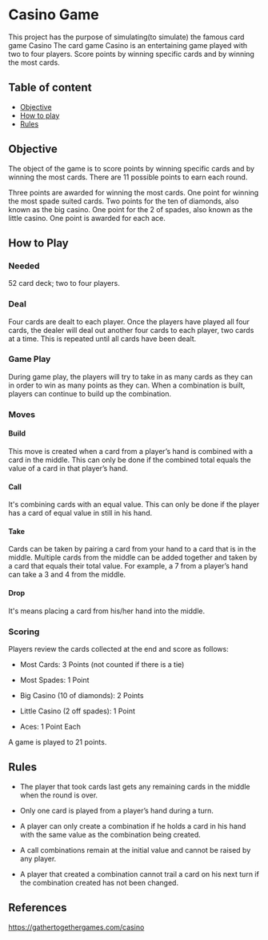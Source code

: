 # Casino Game
This project has the purpose of simulating(to simulate) the famous card game Casino
The card game Casino is an entertaining game played with two to four players. Score points by winning specific cards and by winning the most cards.
## Table of content
* [Objective](#objective)
* [How to play](#how-to-play)
* [Rules](#rules)

## Objective
The object of the game is to score points by winning specific cards and by winning the most cards. There are 11 possible points to earn each round. 

Three points are awarded for winning the most cards. One point for winning the most spade suited cards. Two points for the ten of diamonds, also known as the big casino. One point for the 2 of spades, also known as the little casino. One point is awarded for each ace.
## How to Play
### Needed
52 card deck; two to four players.
### Deal
Four cards are dealt to each player. Once the players have played all four cards, the dealer will deal out another four cards to each player, two cards at a time. This is repeated until all cards have been dealt.
### Game Play
During game play, the players will try to take in as many cards as they can in order to win as many points as they can. 
When a combination is built, players can continue to build up the combination.
### Moves
#### Build
This move is created when a card from a player’s hand is combined with a card in the middle. This can only be done if the combined total equals the value of a card in that player’s hand.
#### Call
It's combining cards with an equal value. This can only be done if the player has a card of equal value in still in his hand.
#### Take
Cards can be taken by pairing a card from your hand to a card that is in the middle. Multiple cards from the middle can be added together and taken by a card that equals their total value. 
For example, a 7 from a player’s hand can take a 3 and 4 from the middle.
#### Drop
It's means placing a card from his/her hand into the middle.
### Scoring
Players review the cards collected at the end and score as follows:

* Most Cards: 3 Points (not counted if there is a tie)

* Most Spades: 1 Point

* Big Casino (10 of diamonds): 2 Points

* Little Casino (2 off spades): 1 Point

* Aces: 1 Point Each

A game is played to 21 points.
## Rules
* The player that took cards last gets any remaining cards in the middle when the round is over.

* Only one card is played from a player’s hand during a turn.

* A player can only create a combination if he holds a card in his hand with the same value as the combination being created.

* A call combinations remain at the initial value and cannot be raised by any player. 

* A player that created a combination cannot trail a card on his next turn if the combination created has not been changed.
## References
https://gathertogethergames.com/casino
